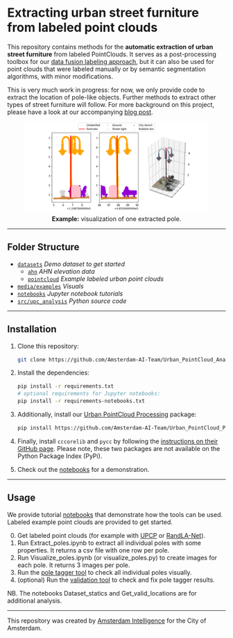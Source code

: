# Extracting urban street furniture from labeled point clouds

This repository contains methods for the **automatic extraction of urban street furniture** from labeled PointClouds. It serves as a post-processing toolbox for our [data fusion labeling approach](https://github.com/Amsterdam-AI-Team/Urban_PointCloud_Processing), but it can also be used for point clouds that were labeled manually or by semantic segmentation algorithms, with minor modifications.

This is very much work in progress: for now, we only provide code to extract the location of pole-like objects. Further methods to extract other types of street furniture will follow. For more background on this project, please have a look at our accompanying [blog post](https://amsterdamintelligence.com/posts/locating-street-lights-in-point-clouds-using-deep-learning).

<figure align="center">
  <img
  src="media/examples/extracted_pole.png"
  alt="Example: visualization of one extracted pole.">
  <figcaption><b>Example:</b> visualization of one extracted pole.</figcaption>
</figure>

---

## Folder Structure

 * [`datasets`](./datasets) _Demo dataset to get started_
   * [`ahn`](./datasets/ahn) _AHN elevation data_
   * [`pointcloud`](./datasets/pointcloud) _Example labeled urban point clouds_
 * [`media/examples`](./media/examples) _Visuals_
 * [`notebooks`](./notebooks) _Jupyter notebook tutorials_
 * [`src/upc_analysis`](./src/upc_analysis) _Python source code_

---

## Installation

1. Clone this repository:
    ```bash
    git clone https://github.com/Amsterdam-AI-Team/Urban_PointCloud_Analysis.git
    ```

2. Install the dependencies:
    ```bash
    pip install -r requirements.txt
    # optional requirements for Jupyter notebooks:
    pip install -r requirements-notebooks.txt
    ```

3. Additionally, install our [Urban PointCloud Processing](https://github.com/Amsterdam-AI-Team/Urban_PointCloud_Processing) package:
    ```bash
    pip install https://github.com/Amsterdam-AI-Team/Urban_PointCloud_Processing/releases/download/v0.1/upcp-0.1-py3-none-any.whl
    ```

4. Finally, install `cccorelib` and `pycc` by following the [instructions on their GitHub page](https://github.com/tmontaigu/CloudCompare-PythonPlugin/blob/master/docs/building.rst#building-as-independent-wheels). Please note, these two packages are not available on the Python Package Index (PyPi).

5. Check out the [notebooks](notebooks) for a demonstration.

---

## Usage

We provide tutorial [notebooks](notebooks) that demonstrate how the tools can be used. Labeled example point clouds are provided to get started.

0. Get labeled point clouds (for example with [UPCP](https://github.com/Amsterdam-AI-Team/Urban_PointCloud_Processing) or [RandLA-Net](https://github.com/Amsterdam-AI-Team/RandLA-Net)).
1. Run Extract_poles.ipynb to extract all individual poles with some properties. It returns a csv file with one row per pole.
2. Run Visualize_poles.ipynb (or visualize_poles.py) to create images for each pole. It returns 3 images per pole.
3. Run the [pole tagger tool](https://github.com/Amsterdam-AI-Team/pole_tagger) to check all individual poles visually.
4. (optional) Run the [validation tool](https://github.com/Amsterdam-AI-Team/pole_tagger) to check and fix pole tagger results.

NB. The notebooks Dataset_statics and Get_valid_locations are for additional analysis. 

---

This repository was created by [Amsterdam Intelligence](https://amsterdamintelligence.com/) for the City of Amsterdam.

